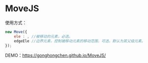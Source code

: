 # MoveJS

使用方式：
```javaScript
new Move({
    ele : , //被移动的元素，必选。
    edgeEle //边界元素，控制被移动元素的移动范围，可选，默认为其父级元素。
});
```
DEMO：https://gonghongchen.github.io/MoveJS/

